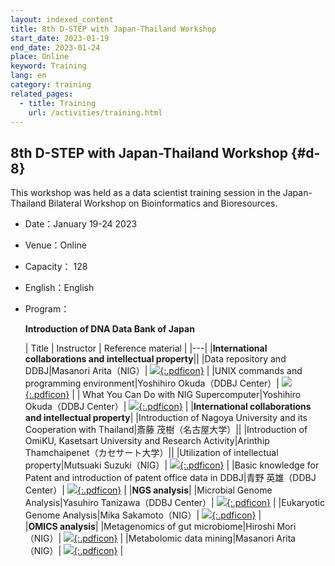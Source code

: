 ```yaml
---
layout: indexed_content
title: 8th D-STEP with Japan-Thailand Workshop
start_date: 2023-01-19
end_date: 2023-01-24
place: Online
keyword: Training
lang: en
category: training
related_pages:
  - title: Training
    url: /activities/training.html
---
```


## 8th D-STEP with Japan-Thailand Workshop {#d-8}

This workshop was held as a data scientist training session in the Japan-Thailand Bilateral Workshop on Bioinformatics and Bioresources.

- Date：January 19-24 2023
- Venue：Online
- Capacity： 128
- English：English
- Program：

    **Introduction of DNA Data Bank of Japan**

    | Title | Instructor | Reference material |
    |---|
    |**International collaborations and intellectual property**||
    |Data repository and DDBJ|Masanori Arita（NIG）| [![](/assets/images/parts/youtube_icon.svg){:.pdficon}](https://www.youtube.com/playlist?list=PL_dbAF_dbOErVQsubdXTlQ_ON_yG1QQ1a) |
    |UNIX commands and programming environment|Yoshihiro Okuda（DDBJ Center）| [![](/assets/images/parts/youtube_icon.svg){:.pdficon}](https://www.youtube.com/playlist?list=PL_dbAF_dbOEqV3mDNbnYAwZCWz_l20Tua) |
    | What You Can Do with NIG Supercomputer|Yoshihiro Okuda（DDBJ Center）| [![](/assets/images/parts/youtube_icon.svg){:.pdficon}](https://www.youtube.com/playlist?list=PL_dbAF_dbOErwpvV1zCW1ab_AdyI73FY8) |
    |**International collaborations and intellectual property**|
    |Introduction of Nagoya University and its Cooperation with Thailand|斎藤 茂樹（名古屋大学）||
    |Introduction of OmiKU, Kasetsart University and Research Activity|Arinthip Thamchaipenet（カセサート大学）||
    |Utilization of intellectual property|Mutsuaki Suzuki（NIG）| [![](/assets/images/parts/youtube_icon.svg){:.pdficon}](https://www.youtube.com/playlist?list=PL_dbAF_dbOErwq01I066aJVIwPzF7PKwx) |
    |Basic knowledge for Patent and introduction of patent office data in DDBJ|青野 英雄（DDBJ Center）| [![](/assets/images/parts/youtube_icon.svg){:.pdficon}](https://youtu.be/Wcit0s-tskY) |
    |**NGS analysis**|
    |Microbial Genome Analysis|Yasuhiro Tanizawa（DDBJ Center）| [![](/assets/images/parts/youtube_icon.svg){:.pdficon}](https://www.youtube.com/playlist?list=PL_dbAF_dbOEqFdavOvn1FIDY8n0o3Btn6) |
    |Eukaryotic Genome Analysis|Mika Sakamoto（NIG）| [![](/assets/images/parts/youtube_icon.svg){:.pdficon}](https://www.youtube.com/playlist?list=PL_dbAF_dbOErJAqdEfUdGbrZwuZibR2qr) |    
    |**OMICS analysis**|
    |Metagenomics of gut microbiome|Hiroshi Mori（NIG）| [![](/assets/images/parts/youtube_icon.svg){:.pdficon}](https://www.youtube.com/playlist?list=PL_dbAF_dbOEqmXTxL-CAVLM02WdyvPGrO) |
    |Metabolomic data mining|Masanori Arita（NIG）| [![](/assets/images/parts/youtube_icon.svg){:.pdficon}](https://www.youtube.com/playlist?list=PL_dbAF_dbOErFKvzOdvcMheIFHcB5g9lE) |



